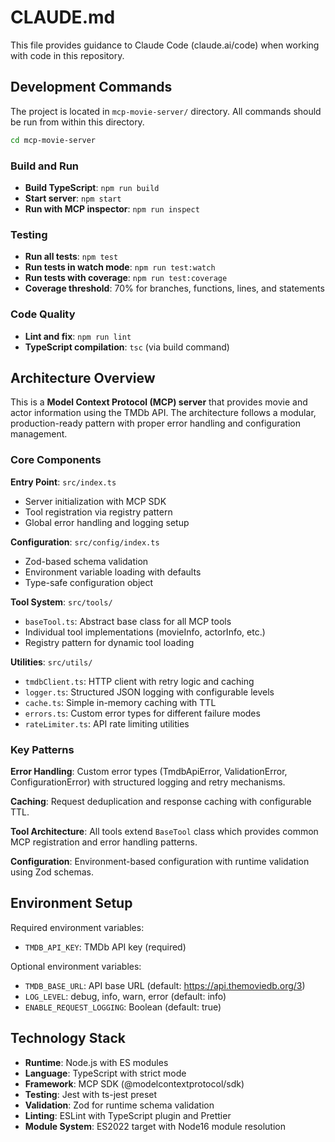 # CLAUDE.md

This file provides guidance to Claude Code (claude.ai/code) when working with code in this repository.

## Development Commands

The project is located in `mcp-movie-server/` directory. All commands should be run from within this directory.

```bash
cd mcp-movie-server
```

### Build and Run
- **Build TypeScript**: `npm run build`
- **Start server**: `npm start`
- **Run with MCP inspector**: `npm run inspect`

### Testing
- **Run all tests**: `npm test`
- **Run tests in watch mode**: `npm run test:watch`
- **Run tests with coverage**: `npm run test:coverage`
- **Coverage threshold**: 70% for branches, functions, lines, and statements

### Code Quality
- **Lint and fix**: `npm run lint`
- **TypeScript compilation**: `tsc` (via build command)

## Architecture Overview

This is a **Model Context Protocol (MCP) server** that provides movie and actor information using the TMDb API. The architecture follows a modular, production-ready pattern with proper error handling and configuration management.

### Core Components

**Entry Point**: `src/index.ts`
- Server initialization with MCP SDK
- Tool registration via registry pattern
- Global error handling and logging setup

**Configuration**: `src/config/index.ts`
- Zod-based schema validation
- Environment variable loading with defaults
- Type-safe configuration object

**Tool System**: `src/tools/`
- `baseTool.ts`: Abstract base class for all MCP tools
- Individual tool implementations (movieInfo, actorInfo, etc.)
- Registry pattern for dynamic tool loading

**Utilities**: `src/utils/`
- `tmdbClient.ts`: HTTP client with retry logic and caching
- `logger.ts`: Structured JSON logging with configurable levels
- `cache.ts`: Simple in-memory caching with TTL
- `errors.ts`: Custom error types for different failure modes
- `rateLimiter.ts`: API rate limiting utilities

### Key Patterns

**Error Handling**: Custom error types (TmdbApiError, ValidationError, ConfigurationError) with structured logging and retry mechanisms.

**Caching**: Request deduplication and response caching with configurable TTL.

**Tool Architecture**: All tools extend `BaseTool` class which provides common MCP registration and error handling patterns.

**Configuration**: Environment-based configuration with runtime validation using Zod schemas.

## Environment Setup

Required environment variables:
- `TMDB_API_KEY`: TMDb API key (required)

Optional environment variables:
- `TMDB_BASE_URL`: API base URL (default: https://api.themoviedb.org/3)
- `LOG_LEVEL`: debug, info, warn, error (default: info)
- `ENABLE_REQUEST_LOGGING`: Boolean (default: true)

## Technology Stack

- **Runtime**: Node.js with ES modules
- **Language**: TypeScript with strict mode
- **Framework**: MCP SDK (@modelcontextprotocol/sdk)
- **Testing**: Jest with ts-jest preset
- **Validation**: Zod for runtime schema validation
- **Linting**: ESLint with TypeScript plugin and Prettier
- **Module System**: ES2022 target with Node16 module resolution